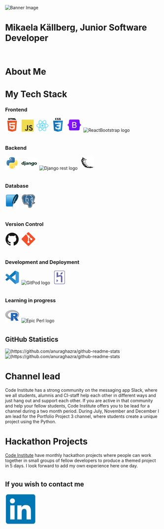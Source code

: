 ![Banner Image]()

# Mikaela Källberg, Junior Software Developer

<p align="center">
    <img src="">
</p>

# About Me

# My Tech Stack 

### **Frontend**

<div>
<img src="https://raw.githubusercontent.com/devicons/devicon/master/icons/html5/html5-original-wordmark.svg" title="HTML5" alt="HTML logo" width="45" height="45"/>&nbsp;
<img src="https://raw.githubusercontent.com/devicons/devicon/master/icons/javascript/javascript-original.svg" title="JavaScript" alt="JavaScript logo" width="40" height="40" />&nbsp;
<img src="https://raw.githubusercontent.com/devicons/devicon/master/icons/react/react-original.svg" title="React" alt="React logo" width="40" height="40"/>&nbsp;
<img src="https://raw.githubusercontent.com/devicons/devicon/master/icons/css3/css3-original-wordmark.svg"  title="CSS3" alt="CSS3 logo" width="45" height="45"/>&nbsp;
<img src="https://raw.githubusercontent.com/devicons/devicon/master/icons/bootstrap/bootstrap-original.svg"  title="Bootstrap" alt="Bootstrap logo" width="45" height="45"/>&nbsp;
<img src="https://res.cloudinary.com/mikakallberg/image/upload/v1669060259/react_bootstrap_tbcl2d.png"  title="ReactBootstrap" alt="ReactBootstrap logo" width="40" height="40"/>&nbsp;
</div>

#
### **Backend**

<div>
<img src="https://raw.githubusercontent.com/devicons/devicon/master/icons/python/python-original.svg" title="Python3" alt="Python3 logo" width="45" height="45"/>&nbsp;
<img src="https://raw.githubusercontent.com/devicons/devicon/master/icons/django/django-plain-wordmark.svg" style="background: white" title="Django" alt="Django logo" width="50" height="40" />&nbsp;
<img src="https://res.cloudinary.com/mikakallberg/image/upload/v1669060638/rest_logo_jqqwh9.png" title="Django Rest" alt="Django rest logo" width="90" height="40"/>&nbsp;
<img src="https://raw.githubusercontent.com/devicons/devicon/master/icons/flask/flask-original.svg"  style="background: white" title="Flask" alt="Flask logo" width="45" height="45"/>&nbsp;
</div>

#
### **Database**

<div>
<img src="https://raw.githubusercontent.com/devicons/devicon/master/icons/sqlite/sqlite-original.svg"  title="SQLite" alt="SQLite logo" width="45" height="45"/>&nbsp;
<img src="https://raw.githubusercontent.com/devicons/devicon/master/icons/postgresql/postgresql-original.svg"  title="PostgreSQL" alt="PostgreSQL logo" width="45" height="45"/>&nbsp;
</div>

#
### **Version Control**

<div>
<img src="https://raw.githubusercontent.com/devicons/devicon/master/icons/github/github-original.svg" style="background: white" title="GitHub" alt="Octocat" width="45" height="45"/>&nbsp;
<img src="https://raw.githubusercontent.com/devicons/devicon/master/icons/git/git-original.svg" title="Git" alt="Git" width="45" height="45"/>&nbsp;
</div>

#
### **Development and Deployment**

<div>
<img src="https://raw.githubusercontent.com/devicons/devicon/master/icons/vscode/vscode-original.svg" title="VSCode" alt="VSCode logo" width="45" height="45"/>&nbsp;
<img src="https://res.cloudinary.com/mikakallberg/image/upload/v1669061864/gitpod_logo_fgrwvz.png" title="GitPod" alt="GitPod logo" width="45" height="45"/>&nbsp;
<img src="https://raw.githubusercontent.com/devicons/devicon/master/icons/heroku/heroku-original.svg" title="Heroku" alt="Heroku logo" width="45" height="45"/>&nbsp;
</div>

#
### **Learning in progress**

<div>
<img src="https://raw.githubusercontent.com/devicons/devicon/master/icons/r/r-original.svg" title="R" alt="R logo" width="45" height="45"/>&nbsp;
<img src="https://res.cloudinary.com/mikakallberg/image/upload/v1669062213/perl_language_logo.svg_mkugq7.png" title="Epic Perl" alt="Epic Perl logo" width="45" height="45"/>&nbsp;
</div>

#
## GitHub Statistics
<p width="100%">
    <img width="54%" src="https://github-readme-stats.vercel.app/api?username=mikakallberg" alt="(https://github.com/anuraghazra/github-readme-stats">
    <img width="45%" src="https://github-readme-stats.vercel.app/api/top-langs/?username=mikakallberg&layout=compact&theme=vision-friendly-dark" alt="(https://github.com/anuraghazra/github-readme-stats">
</p>

# Channel lead
<p> Code Institute has a strong community on the messaging app Slack, where we all students, alumnis and CI-staff help each other in different ways and just hang out and support each other. If you are active in that community and help your fellow students, Code Institute offers you to be lead for a channel during a two month period. During July, November and December I am lead for the Portfolio Project 3 channel, where students create a unique project using the Python.</p> 

# Hackathon Projects

[Code Institute](https://codeinstitute.net/) have monthly hackathon projects where people can work together in small groups of fellow developers to produce a themed project in 5 days. I look forward to add my own experience here one day.

#
## If you wish to contact me

[<img src="https://raw.githubusercontent.com/devicons/devicon/master/icons/linkedin/linkedin-original.svg" width="100" height="100" style="background: white">](www.linkedin.com/in/mikaela-källberg)
